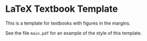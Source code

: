 # LaTeX Textbook Template

This is a template for textbooks with figures in the margins.

See the file `main.pdf` for an example of the style of this template.
